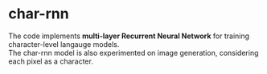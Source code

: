 # char-rnn
The code implements **multi-layer Recurrent Neural Network** for training character-level langauge models. \
The char-rnn model is also experimented on image generation, considering each pixel as a character.

